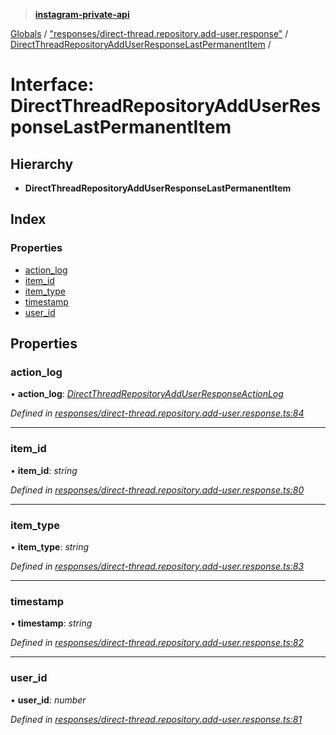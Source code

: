 > **[instagram-private-api](../README.md)**

[Globals](../README.md) / ["responses/direct-thread.repository.add-user.response"](../modules/_responses_direct_thread_repository_add_user_response_.md) / [DirectThreadRepositoryAddUserResponseLastPermanentItem](_responses_direct_thread_repository_add_user_response_.directthreadrepositoryadduserresponselastpermanentitem.md) /

# Interface: DirectThreadRepositoryAddUserResponseLastPermanentItem

## Hierarchy

* **DirectThreadRepositoryAddUserResponseLastPermanentItem**

## Index

### Properties

* [action_log](_responses_direct_thread_repository_add_user_response_.directthreadrepositoryadduserresponselastpermanentitem.md#action_log)
* [item_id](_responses_direct_thread_repository_add_user_response_.directthreadrepositoryadduserresponselastpermanentitem.md#item_id)
* [item_type](_responses_direct_thread_repository_add_user_response_.directthreadrepositoryadduserresponselastpermanentitem.md#item_type)
* [timestamp](_responses_direct_thread_repository_add_user_response_.directthreadrepositoryadduserresponselastpermanentitem.md#timestamp)
* [user_id](_responses_direct_thread_repository_add_user_response_.directthreadrepositoryadduserresponselastpermanentitem.md#user_id)

## Properties

###  action_log

• **action_log**: *[DirectThreadRepositoryAddUserResponseActionLog](_responses_direct_thread_repository_add_user_response_.directthreadrepositoryadduserresponseactionlog.md)*

*Defined in [responses/direct-thread.repository.add-user.response.ts:84](https://github.com/dilame/instagram-private-api/blob/3e16058/src/responses/direct-thread.repository.add-user.response.ts#L84)*

___

###  item_id

• **item_id**: *string*

*Defined in [responses/direct-thread.repository.add-user.response.ts:80](https://github.com/dilame/instagram-private-api/blob/3e16058/src/responses/direct-thread.repository.add-user.response.ts#L80)*

___

###  item_type

• **item_type**: *string*

*Defined in [responses/direct-thread.repository.add-user.response.ts:83](https://github.com/dilame/instagram-private-api/blob/3e16058/src/responses/direct-thread.repository.add-user.response.ts#L83)*

___

###  timestamp

• **timestamp**: *string*

*Defined in [responses/direct-thread.repository.add-user.response.ts:82](https://github.com/dilame/instagram-private-api/blob/3e16058/src/responses/direct-thread.repository.add-user.response.ts#L82)*

___

###  user_id

• **user_id**: *number*

*Defined in [responses/direct-thread.repository.add-user.response.ts:81](https://github.com/dilame/instagram-private-api/blob/3e16058/src/responses/direct-thread.repository.add-user.response.ts#L81)*